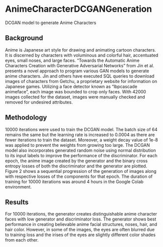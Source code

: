 # AnimeCharacterDCGANGeneration
 DCGAN model to generate Anime Characters

## Background
Anime is Japanese art style for drawing and animating cartoon characters. It is discerned by characters with voluminous and colorful hair, accentuated eyes, small noses, and large faces. “Towards the Automatic Anime Characters Creation with Generative Adversarial Networks” from Jin et al. presents a novel approach to program various GAN models to generate anime characters. Jin and others have executed SQL queries to download images of characters from Getchu, a proprietary website for information on Japanese games. Utilizing a face detector known as “lbpcascade animeface”, each image was bounded to crop only faces. With 42000 images collected for the dataset, images were manually checked and removed for undesired attributes.

## Methodology
10000 iterations were used to train the DCGAN model. The batch size of 64 remains the same but the learning rate is increased to 0.0004 as there are fewer iterations to train the dataset. Moreover, a weight decay value of 1e-8 was applied to prevent the weights from growing too large. The DCGAN model also incorporates generated random noise using normal distribution to its input labels to improve the performance of the discriminator. 
For each epoch, the anime image created by the generator and the binary cross entropy losses of both the discriminator and the generator are plotted. Figure 2 shows a sequential progression of the generation of images along with respective losses of the components for that epoch. The duration of training for 10000 iterations was around 4 hours in the Google Colab environment. 

## Results

For 10000 iterations, the generator creates distinguishable anime character faces with low generator and discriminator loss. The generator shows best performance in creating believable anime facial structures, noses, hair, and hair color. However, in some of the images, the eyes are often blurred due to training loss and the irises of the eyes are slightly different color shades from each other.

